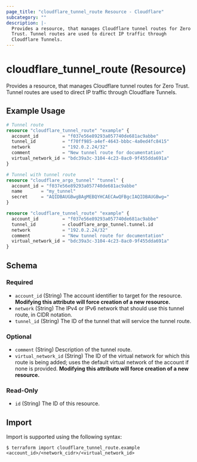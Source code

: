 ```yaml
---
page_title: "cloudflare_tunnel_route Resource - Cloudflare"
subcategory: ""
description: |-
  Provides a resource, that manages Cloudflare tunnel routes for Zero
  Trust. Tunnel routes are used to direct IP traffic through
  Cloudflare Tunnels.
---
```


# cloudflare_tunnel_route (Resource)

Provides a resource, that manages Cloudflare tunnel routes for Zero
Trust. Tunnel routes are used to direct IP traffic through
Cloudflare Tunnels.

## Example Usage

```terraform
# Tunnel route
resource "cloudflare_tunnel_route" "example" {
  account_id         = "f037e56e89293a057740de681ac9abbe"
  tunnel_id          = "f70ff985-a4ef-4643-bbbc-4a0ed4fc8415"
  network            = "192.0.2.24/32"
  comment            = "New tunnel route for documentation"
  virtual_network_id = "bdc39a3c-3104-4c23-8ac0-9f455dda691a"
}

# Tunnel with tunnel route
resource "cloudflare_argo_tunnel" "tunnel" {
  account_id = "f037e56e89293a057740de681ac9abbe"
  name       = "my_tunnel"
  secret     = "AQIDBAUGBwgBAgMEBQYHCAECAwQFBgcIAQIDBAUGBwg="
}

resource "cloudflare_tunnel_route" "example" {
  account_id         = "f037e56e89293a057740de681ac9abbe"
  tunnel_id          = cloudflare_argo_tunnel.tunnel.id
  network            = "192.0.2.24/32"
  comment            = "New tunnel route for documentation"
  virtual_network_id = "bdc39a3c-3104-4c23-8ac0-9f455dda691a"
}
```
<!-- schema generated by tfplugindocs -->
## Schema

### Required

- `account_id` (String) The account identifier to target for the resource. **Modifying this attribute will force creation of a new resource.**
- `network` (String) The IPv4 or IPv6 network that should use this tunnel route, in CIDR notation.
- `tunnel_id` (String) The ID of the tunnel that will service the tunnel route.

### Optional

- `comment` (String) Description of the tunnel route.
- `virtual_network_id` (String) The ID of the virtual network for which this route is being added; uses the default virtual network of the account if none is provided. **Modifying this attribute will force creation of a new resource.**

### Read-Only

- `id` (String) The ID of this resource.

## Import

Import is supported using the following syntax:
```shell
$ terraform import cloudflare_tunnel_route.example <account_id>/<network_cidr>/<virtual_network_id>
```
